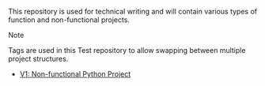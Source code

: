 This repository is used for technical writing and will contain various types of function and non-functional projects.

> [!NOTE]
> Tags are used in this Test repository to allow swapping between multiple project structures.

- [V1: Non-functional Python Project](https://github.com/unforswearing/test/releases/tag/v1)
